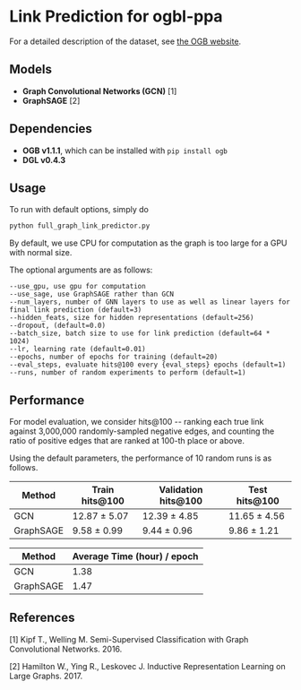 # Link Prediction for ogbl-ppa

For a detailed description of the dataset, see [the OGB website](https://ogb.stanford.edu/docs/linkprop/).

## Models

- **Graph Convolutional Networks (GCN)** [1] 
- **GraphSAGE** [2]

## Dependencies

- **OGB v1.1.1**, which can be installed with ```pip install ogb```
- **DGL v0.4.3**

## Usage

To run with default options, simply do 

```bash
python full_graph_link_predictor.py
```

By default, we use CPU for computation as the graph is too large for a GPU with normal size.

The optional arguments are as follows:

```
--use_gpu, use gpu for computation
--use_sage, use GraphSAGE rather than GCN
--num_layers, number of GNN layers to use as well as linear layers for final link prediction (default=3)
--hidden_feats, size for hidden representations (default=256)
--dropout, (default=0.0)
--batch_size, batch size to use for link prediction (default=64 * 1024)
--lr, learning rate (default=0.01)
--epochs, number of epochs for training (default=20)
--eval_steps, evaluate hits@100 every {eval_steps} epochs (default=1)
--runs, number of random experiments to perform (default=1)
```

## Performance

For model evaluation, we consider hits@100 -- ranking each true link against 3,000,000 randomly-sampled 
negative edges, and counting the ratio of positive edges that are ranked at 100-th place or above.

Using the default parameters, the performance of 10 random runs is as follows.

| Method    | Train hits@100 | Validation hits@100 | Test hits@100 |
| --------- | -------------- | ------------------- | ------------- |
| GCN       | 12.87 ± 5.07   | 12.39 ± 4.85        | 11.65 ± 4.56  |
| GraphSAGE | 9.58 ± 0.99    | 9.44 ± 0.96         | 9.86 ± 1.21   |

| Method    | Average Time (hour) / epoch |
| --------- | --------------------------- |
| GCN       | 1.38                        |
| GraphSAGE | 1.47                        |

## References

[1] Kipf T., Welling M. Semi-Supervised Classification with Graph Convolutional Networks. 2016.

[2] Hamilton W., Ying R., Leskovec J. Inductive Representation Learning on Large Graphs. 2017.
